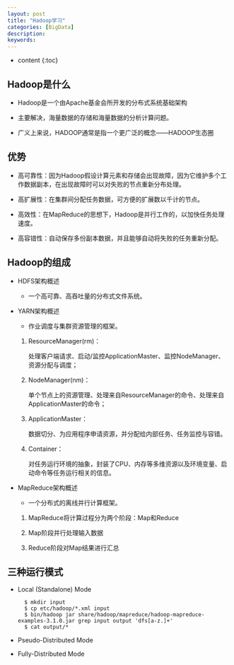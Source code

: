 ```yaml
---
layout: post
title: "Hadoop学习"
categories: [BigData]
description:
keywords:
---
```


* content
{:toc}

## Hadoop是什么

* Hadoop是一个由Apache基金会所开发的分布式系统基础架构

* 主要解决，海量数据的存储和海量数据的分析计算问题。

* 广义上来说，HADOOP通常是指一个更广泛的概念——HADOOP生态圈

## 优势

* 高可靠性：因为Hadoop假设计算元素和存储会出现故障，因为它维护多个工作数据副本，在出现故障时可以对失败的节点重新分布处理。

* 高扩展性：在集群间分配任务数据，可方便的扩展数以千计的节点。

* 高效性：在MapReduce的思想下，Hadoop是并行工作的，以加快任务处理速度。

* 高容错性：自动保存多份副本数据，并且能够自动将失败的任务重新分配。

## Hadoop的组成

* HDFS架构概述

    * 一个高可靠、高吞吐量的分布式文件系统。

* YARN架构概述

    * 作业调度与集群资源管理的框架。
	
    1. ResourceManager(rm)：
		
        处理客户端请求、启动/监控ApplicationMaster、监控NodeManager、资源分配与调度；
	
    1. NodeManager(nm)：
		
        单个节点上的资源管理、处理来自ResourceManager的命令、处理来自ApplicationMaster的命令；
	
    1. ApplicationMaster：
		
        数据切分、为应用程序申请资源，并分配给内部任务、任务监控与容错。
	
    1. Container：
		
        对任务运行环境的抽象，封装了CPU、内存等多维资源以及环境变量、启动命令等任务运行相关的信息。

* MapReduce架构概述

    * 一个分布式的离线并行计算框架。
	
    1. MapReduce将计算过程分为两个阶段：Map和Reduce
	
    1. Map阶段并行处理输入数据
	
    1. Reduce阶段对Map结果进行汇总

## 三种运行模式

* Local (Standalone) Mode

        $ mkdir input
        $ cp etc/hadoop/*.xml input
        $ bin/hadoop jar share/hadoop/mapreduce/hadoop-mapreduce-examples-3.1.0.jar grep input output 'dfs[a-z.]+'
        $ cat output/*

* Pseudo-Distributed Mode

* Fully-Distributed Mode

